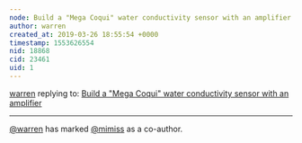 ```yaml
---
node: Build a "Mega Coqui" water conductivity sensor with an amplifier
author: warren
created_at: 2019-03-26 18:55:54 +0000
timestamp: 1553626554
nid: 18868
cid: 23461
uid: 1
---
```




[warren](../profile/warren) replying to: [Build a "Mega Coqui" water conductivity sensor with an amplifier](../notes/warren/03-26-2019/build-a-mega-coqui-water-conductivity-sensor-with-an-amplifier)

----
 [@warren](/profile/warren) has marked [@mimiss](/profile/mimiss) as a co-author. 